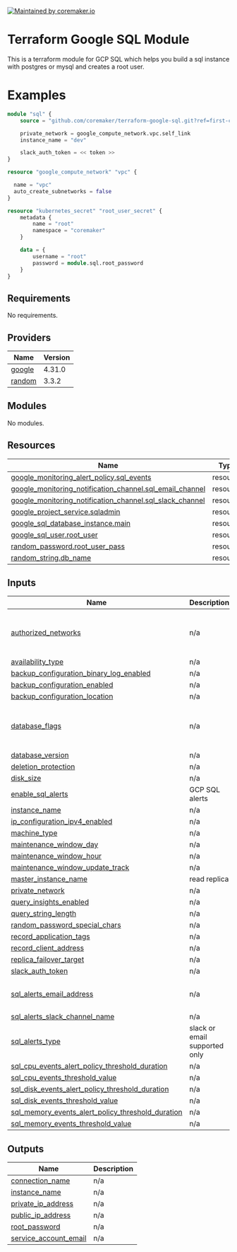 [![Maintained by coremaker.io](https://img.shields.io/badge/maintained%20by-coremaker.io-green)](https://coremaker.io/)

# Terraform Google SQL Module

This is a terraform module for GCP SQL which helps you build a sql instance with postgres or mysql and creates a root user.

# Examples

```terraform
module "sql" {
    source = "github.com/coremaker/terraform-google-sql.git?ref=first-commit"

    private_network = google_compute_network.vpc.self_link
    instance_name = "dev"

    slack_auth_token = << token >>
}

resource "google_compute_network" "vpc" {

  name = "vpc"
  auto_create_subnetworks = false
}

resource "kubernetes_secret" "root_user_secret" {
    metadata {
        name = "root"
        namespace = "coremaker"
    }

    data = {
        username = "root"
        password = module.sql.root_password
    }
}
```

<!-- BEGINNING OF PRE-COMMIT-TERRAFORM DOCS HOOK -->
## Requirements

No requirements.

## Providers

| Name | Version |
|------|---------|
| <a name="provider_google"></a> [google](#provider\_google) | 4.31.0 |
| <a name="provider_random"></a> [random](#provider\_random) | 3.3.2 |

## Modules

No modules.

## Resources

| Name | Type |
|------|------|
| [google_monitoring_alert_policy.sql_events](https://registry.terraform.io/providers/hashicorp/google/latest/docs/resources/monitoring_alert_policy) | resource |
| [google_monitoring_notification_channel.sql_email_channel](https://registry.terraform.io/providers/hashicorp/google/latest/docs/resources/monitoring_notification_channel) | resource |
| [google_monitoring_notification_channel.sql_slack_channel](https://registry.terraform.io/providers/hashicorp/google/latest/docs/resources/monitoring_notification_channel) | resource |
| [google_project_service.sqladmin](https://registry.terraform.io/providers/hashicorp/google/latest/docs/resources/project_service) | resource |
| [google_sql_database_instance.main](https://registry.terraform.io/providers/hashicorp/google/latest/docs/resources/sql_database_instance) | resource |
| [google_sql_user.root_user](https://registry.terraform.io/providers/hashicorp/google/latest/docs/resources/sql_user) | resource |
| [random_password.root_user_pass](https://registry.terraform.io/providers/hashicorp/random/latest/docs/resources/password) | resource |
| [random_string.db_name](https://registry.terraform.io/providers/hashicorp/random/latest/docs/resources/string) | resource |

## Inputs

| Name | Description | Type | Default | Required |
|------|-------------|------|---------|:--------:|
| <a name="input_authorized_networks"></a> [authorized\_networks](#input\_authorized\_networks) | n/a | <pre>list(object({<br>    name  = string<br>    value = string<br>  }))</pre> | `[]` | no |
| <a name="input_availability_type"></a> [availability\_type](#input\_availability\_type) | n/a | `string` | `"ZONAL"` | no |
| <a name="input_backup_configuration_binary_log_enabled"></a> [backup\_configuration\_binary\_log\_enabled](#input\_backup\_configuration\_binary\_log\_enabled) | n/a | `bool` | `false` | no |
| <a name="input_backup_configuration_enabled"></a> [backup\_configuration\_enabled](#input\_backup\_configuration\_enabled) | n/a | `bool` | `true` | no |
| <a name="input_backup_configuration_location"></a> [backup\_configuration\_location](#input\_backup\_configuration\_location) | n/a | `string` | `"eu"` | no |
| <a name="input_database_flags"></a> [database\_flags](#input\_database\_flags) | n/a | <pre>list(object({<br>    name  = string<br>    value = string<br>  }))</pre> | `[]` | no |
| <a name="input_database_version"></a> [database\_version](#input\_database\_version) | n/a | `string` | `"POSTGRES_11"` | no |
| <a name="input_deletion_protection"></a> [deletion\_protection](#input\_deletion\_protection) | n/a | `bool` | `true` | no |
| <a name="input_disk_size"></a> [disk\_size](#input\_disk\_size) | n/a | `number` | `10` | no |
| <a name="input_enable_sql_alerts"></a> [enable\_sql\_alerts](#input\_enable\_sql\_alerts) | GCP SQL alerts | `bool` | `true` | no |
| <a name="input_instance_name"></a> [instance\_name](#input\_instance\_name) | n/a | `string` | `"dev"` | no |
| <a name="input_ip_configuration_ipv4_enabled"></a> [ip\_configuration\_ipv4\_enabled](#input\_ip\_configuration\_ipv4\_enabled) | n/a | `bool` | `true` | no |
| <a name="input_machine_type"></a> [machine\_type](#input\_machine\_type) | n/a | `string` | `"db-f1-micro"` | no |
| <a name="input_maintenance_window_day"></a> [maintenance\_window\_day](#input\_maintenance\_window\_day) | n/a | `number` | `0` | no |
| <a name="input_maintenance_window_hour"></a> [maintenance\_window\_hour](#input\_maintenance\_window\_hour) | n/a | `number` | `0` | no |
| <a name="input_maintenance_window_update_track"></a> [maintenance\_window\_update\_track](#input\_maintenance\_window\_update\_track) | n/a | `string` | `""` | no |
| <a name="input_master_instance_name"></a> [master\_instance\_name](#input\_master\_instance\_name) | read replica | `string` | `""` | no |
| <a name="input_private_network"></a> [private\_network](#input\_private\_network) | n/a | `string` | `""` | no |
| <a name="input_query_insights_enabled"></a> [query\_insights\_enabled](#input\_query\_insights\_enabled) | n/a | `bool` | `false` | no |
| <a name="input_query_string_length"></a> [query\_string\_length](#input\_query\_string\_length) | n/a | `number` | `1024` | no |
| <a name="input_random_password_special_chars"></a> [random\_password\_special\_chars](#input\_random\_password\_special\_chars) | n/a | `bool` | `true` | no |
| <a name="input_record_application_tags"></a> [record\_application\_tags](#input\_record\_application\_tags) | n/a | `bool` | `false` | no |
| <a name="input_record_client_address"></a> [record\_client\_address](#input\_record\_client\_address) | n/a | `bool` | `false` | no |
| <a name="input_replica_failover_target"></a> [replica\_failover\_target](#input\_replica\_failover\_target) | n/a | `bool` | `false` | no |
| <a name="input_slack_auth_token"></a> [slack\_auth\_token](#input\_slack\_auth\_token) | n/a | `string` | `"token"` | no |
| <a name="input_sql_alerts_email_address"></a> [sql\_alerts\_email\_address](#input\_sql\_alerts\_email\_address) | n/a | `list(string)` | <pre>[<br>  "address@example.com"<br>]</pre> | no |
| <a name="input_sql_alerts_slack_channel_name"></a> [sql\_alerts\_slack\_channel\_name](#input\_sql\_alerts\_slack\_channel\_name) | n/a | `string` | `"sql-alerts"` | no |
| <a name="input_sql_alerts_type"></a> [sql\_alerts\_type](#input\_sql\_alerts\_type) | slack or email supported only | `string` | `"slack"` | no |
| <a name="input_sql_cpu_events_alert_policy_threshold_duration"></a> [sql\_cpu\_events\_alert\_policy\_threshold\_duration](#input\_sql\_cpu\_events\_alert\_policy\_threshold\_duration) | n/a | `string` | `"900s"` | no |
| <a name="input_sql_cpu_events_threshold_value"></a> [sql\_cpu\_events\_threshold\_value](#input\_sql\_cpu\_events\_threshold\_value) | n/a | `number` | `0.75` | no |
| <a name="input_sql_disk_events_alert_policy_threshold_duration"></a> [sql\_disk\_events\_alert\_policy\_threshold\_duration](#input\_sql\_disk\_events\_alert\_policy\_threshold\_duration) | n/a | `string` | `"900s"` | no |
| <a name="input_sql_disk_events_threshold_value"></a> [sql\_disk\_events\_threshold\_value](#input\_sql\_disk\_events\_threshold\_value) | n/a | `number` | `0.75` | no |
| <a name="input_sql_memory_events_alert_policy_threshold_duration"></a> [sql\_memory\_events\_alert\_policy\_threshold\_duration](#input\_sql\_memory\_events\_alert\_policy\_threshold\_duration) | n/a | `string` | `"900s"` | no |
| <a name="input_sql_memory_events_threshold_value"></a> [sql\_memory\_events\_threshold\_value](#input\_sql\_memory\_events\_threshold\_value) | n/a | `number` | `0.75` | no |

## Outputs

| Name | Description |
|------|-------------|
| <a name="output_connection_name"></a> [connection\_name](#output\_connection\_name) | n/a |
| <a name="output_instance_name"></a> [instance\_name](#output\_instance\_name) | n/a |
| <a name="output_private_ip_address"></a> [private\_ip\_address](#output\_private\_ip\_address) | n/a |
| <a name="output_public_ip_address"></a> [public\_ip\_address](#output\_public\_ip\_address) | n/a |
| <a name="output_root_password"></a> [root\_password](#output\_root\_password) | n/a |
| <a name="output_service_account_email"></a> [service\_account\_email](#output\_service\_account\_email) | n/a |
<!-- END OF PRE-COMMIT-TERRAFORM DOCS HOOK -->
